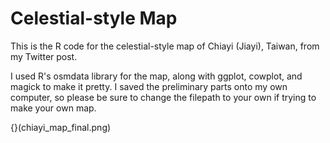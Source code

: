 # Celestial-style Map

This is the R code for the celestial-style map of Chiayi (Jiayi), Taiwan, from my Twitter post.

I used R's osmdata library for the map, along with ggplot, cowplot, and magick to make it pretty. I saved the preliminary parts onto my own computer, so please be sure to change the filepath to your own if trying to make your own map.

{}(chiayi_map_final.png)